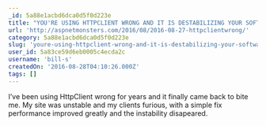 ```yaml
---
_id: 5a88e1acbd6dca0d5f0d223e
title: "YOU'RE USING HTTPCLIENT WRONG AND IT IS DESTABILIZING YOUR SOFTWARE"
url: 'http://aspnetmonsters.com/2016/08/2016-08-27-httpclientwrong/'
category: 5a88e1acbd6dca0d5f0d223e
slug: 'youre-using-httpclient-wrong-and-it-is-destabilizing-your-software'
user_id: 5a83ce59d6eb0005c4ecda2c
username: 'bill-s'
createdOn: '2016-08-28T04:10:26.000Z'
tags: []
---
```


I’ve been using HttpClient wrong for years and it finally came back to bite me. My site was unstable and my clients furious, with a simple fix performance improved greatly and the instability disapeared.
